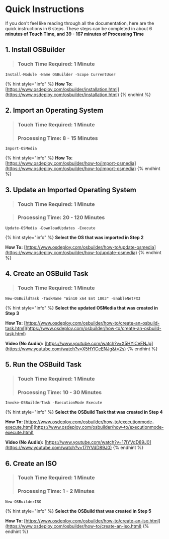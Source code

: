 # Quick Instructions

If you don't feel like reading through all the documentation, here are the quick instructions in 6 steps. These steps can be completed in about 6 **minutes of Touch Time, and 39 - 167 minutes of Processing Time**

## 1. Install OSBuilder

> ### Touch Time Required: 1 Minute

```text
Install-Module -Name OSBuilder -Scope CurrentUser
```

{% hint style="info" %}
**How To:** [https://www.osdeploy.com/osbuilder/installation.html](https://www.osdeploy.com/osbuilder/installation.html)
{% endhint %}

## 2. Import an Operating System

> ### Touch Time Required: 1 Minute
>
> ### Processing Time: 8 - 15 Minutes

```text
Import-OSMedia
```

{% hint style="info" %}
**How To:** [https://www.osdeploy.com/osbuilder/how-to/import-osmedia](https://www.osdeploy.com/osbuilder/how-to/import-osmedia)
{% endhint %}

## 3. Update an Imported Operating System

> ### Touch Time Required: 1 Minute

> ### Processing Time: 20 - 120 Minutes

```text
Update-OSMedia -DownloadUpdates -Execute
```

{% hint style="info" %}
**Select the OS that was imported in Step 2**

**How To:** [https://www.osdeploy.com/osbuilder/how-to/update-osmedia](https://www.osdeploy.com/osbuilder/how-to/update-osmedia)
{% endhint %}

## 4. Create an OSBuild Task

> ### Touch Time Required: 1 Minute

```text
New-OSBuildTask -TaskName "Win10 x64 Ent 1803" -EnableNetFX3
```

{% hint style="info" %}
**Select the updated OSMedia that was created in Step 3**

**How To:** [https://www.osdeploy.com/osbuilder/how-to/create-an-osbuild-task.html](https://www.osdeploy.com/osbuilder/how-to/create-an-osbuild-task.html)

**Video \(No Audio\):** [https://www.youtube.com/watch?v=X5HYlCeENJg](https://www.youtube.com/watch?v=X5HYlCeENJg&t=2s)
{% endhint %}

## 5. Run the OSBuild Task

> ### Touch Time Required: 1 Minute
>
> ### Processing Time: 10 - 30 Minutes

```text
Invoke-OSBuilderTask -ExecutionMode Execute
```

{% hint style="info" %}
**Select the OSBuild Task that was created in Step 4**

**How To:** [https://www.osdeploy.com/osbuilder/how-to/executionmode-execute.html](https://www.osdeploy.com/osbuilder/how-to/executionmode-execute.html)

**Video \(No Audio\):** [https://www.youtube.com/watch?v=17lYVdD89J0](https://www.youtube.com/watch?v=17lYVdD89J0)
{% endhint %}

## 6. Create an ISO

> ### Touch Time Required: 1 Minute
>
> ### Processing Time: 1 - 2 Minutes

```text
New-OSBuilderISO
```

{% hint style="info" %}
**Select the OSBuild that was created in Step 5**

**How To:** [https://www.osdeploy.com/osbuilder/how-to/create-an-iso.html](https://www.osdeploy.com/osbuilder/how-to/create-an-iso.html)
{% endhint %}



